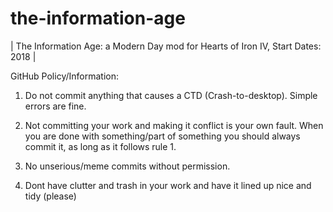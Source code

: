 # the-information-age
| The Information Age: a Modern Day mod for Hearts of Iron IV, Start Dates: 2018 |

GitHub Policy/Information:
1. Do not commit anything that causes a CTD (Crash-to-desktop). Simple errors are fine.

2. Not committing your work and making it conflict is your own fault. When you are done with something/part of something you should always commit it, as long as it follows rule 1.

3. No unserious/meme commits without permission.

4. Dont have clutter and trash in your work and have it lined up nice and tidy (please)
